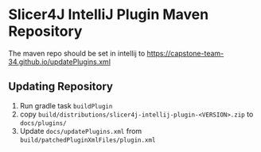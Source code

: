 # Slicer4J IntelliJ Plugin Maven Repository

The maven repo should be set in intellij to <https://capstone-team-34.github.io/updatePlugins.xml>

## Updating Repository

1. Run gradle task `buildPlugin`
2. copy `build/distributions/slicer4j-intellij-plugin-<VERSION>.zip` to `docs/plugins/`
3. Update `docs/updatePlugins.xml` from `build/patchedPluginXmlFiles/plugin.xml`


